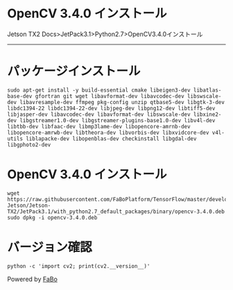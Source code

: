 # OpenCV 3.4.0 インストール
Jetson TX2 Docs>JetPack3.1>Python2.7>OpenCV3.4.0インストール
<hr>

# パッケージインストール
```
sudo apt-get install -y build-essential cmake libeigen3-dev libatlas-base-dev gfortran git wget libavformat-dev libavcodec-dev libswscale-dev libavresample-dev ffmpeg pkg-config unzip qtbase5-dev libgtk-3-dev libdc1394-22 libdc1394-22-dev libjpeg-dev libpng12-dev libtiff5-dev libjasper-dev libavcodec-dev libavformat-dev libswscale-dev libxine2-dev libgstreamer1.0-dev libgstreamer-plugins-base1.0-dev libv4l-dev libtbb-dev libfaac-dev libmp3lame-dev libopencore-amrnb-dev libopencore-amrwb-dev libtheora-dev libvorbis-dev libxvidcore-dev v4l-utils liblapacke-dev libopenblas-dev checkinstall libgdal-dev libgphoto2-dev
```

# OpenCV 3.4.0 インストール
```
wget https://raw.githubusercontent.com/FaBoPlatform/TensorFlow/master/develop-Jetson/Jetson-TX2/JetPack3.1/with_python2.7_default_packages/binary/opencv-3.4.0.deb
sudo dpkg -i opencv-3.4.0.deb
```

# バージョン確認
```
python -c 'import cv2; print(cv2.__version__)'
```


Powered by [FaBo](http://www.fabo.io)